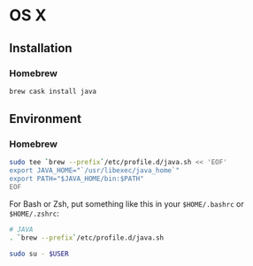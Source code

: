 # OS X

## Installation

### Homebrew

```sh
brew cask install java
```

## Environment

### Homebrew

```sh
sudo tee `brew --prefix`/etc/profile.d/java.sh << 'EOF'
export JAVA_HOME="`/usr/libexec/java_home`"
export PATH="$JAVA_HOME/bin:$PATH"
EOF
```

For Bash or Zsh, put something like this in your `$HOME/.bashrc` or `$HOME/.zshrc`:

```sh
# JAVA
. `brew --prefix`/etc/profile.d/java.sh
```

```sh
sudo su - $USER
```
